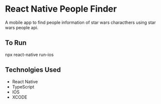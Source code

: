 # React Native People Finder
A mobile app to find people information of star wars characthers using star wars people api.

## To Run
npx react-native run-ios

## Technolgies Used
- React Native
- TypeScript
- IOS
- XCODE
